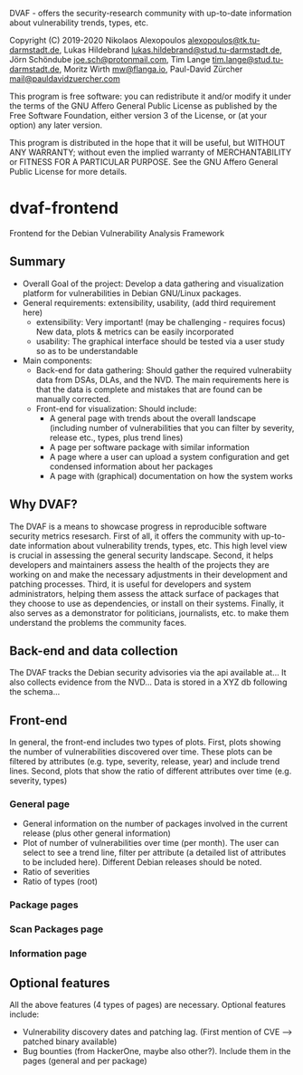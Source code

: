 
DVAF -  offers the security-research community with up-to-date information
        about vulnerability trends, types, etc.

Copyright (C) 2019-2020
Nikolaos Alexopoulos <alexopoulos@tk.tu-darmstadt.de>,
Lukas Hildebrand <lukas.hildebrand@stud.tu-darmstadt.de>,
Jörn Schöndube <joe.sch@protonmail.com>,
Tim Lange <tim.lange@stud.tu-darmstadt.de>,
Moritz Wirth <mw@flanga.io>,
Paul-David Zürcher <mail@pauldavidzuercher.com>

This program is free software: you can redistribute it and/or modify
it under the terms of the GNU Affero General Public License as published
by the Free Software Foundation, either version 3 of the License, or
(at your option) any later version.

This program is distributed in the hope that it will be useful,
but WITHOUT ANY WARRANTY; without even the implied warranty of
MERCHANTABILITY or FITNESS FOR A PARTICULAR PURPOSE. See the
GNU Affero General Public License for more details.

# dvaf-frontend

Frontend for the Debian Vulnerability Analysis Framework

## Summary

- Overall Goal of the project: Develop a data gathering and visualization platform for vulnerabilities in Debian GNU/Linux packages.
- General requirements: extensibility, usability, (add third requirement here)
  - extensibility: Very important! (may be challenging - requires focus) New data, plots & metrics can be easily incorporated
  - usability: The graphical interface should be tested via a user study so as to be understandable
- Main components:
  - Back-end for data gathering: Should gather the required vulnerabiity data from DSAs, DLAs, and the NVD.
    The main requirements here is that the data is complete and mistakes that are found can be manually corrected.
  - Front-end for visualization: Should include:
    - A general page with trends about the overall landscape (including number of vulnerabilities that you can filter by severity, release etc., types, plus trend lines)
    - A page per software package with similar information
    - A page where a user can upload a system configuration and get condensed information about her packages
    - A page with (graphical) documentation on how the system works

## Why DVAF?

The DVAF is a means to showcase progress in reproducible software security metrics resesarch. First of all, it
offers the community with up-to-date information about vulnerability trends, types, etc. This high level view is crucial in
assessing the general security landscape.
Second, it helps developers and maintainers assess the health of the projects they are working on and make
the necessary adjustments in their development and patching processes.
Third, it is useful for developers and system administrators, helping them assess the attack surface of packages that
they choose to use as dependencies, or install on their systems. Finally, it also serves as a demonstrator for politicians,
journalists, etc. to make them understand the problems the community faces.

## Back-end and data collection

The DVAF tracks the Debian security advisories via the api available at...
It also collects evidence from the NVD...
Data is stored in a XYZ db following the schema...

## Front-end

In general, the front-end includes two types of plots. First, plots showing the number of vulnerabilities discovered over time.
These plots can be filtered by attributes (e.g. type, severity, release, year) and include trend lines.
Second, plots that show the ratio of different attributes over time (e.g. severity, types)

### General page

- General information on the number of packages involved in the current release (plus other general information)
- Plot of number of vulnerabilities over time (per month). The user can select to see a trend line, filter per attribute
  (a detailed list of attributes to be included here). Different Debian releases should be noted.
- Ratio of severities
- Ratio of types (root)

### Package pages

### Scan Packages page

### Information page

## Optional features

All the above features (4 types of pages) are necessary. Optional features include:

- Vulnerability discovery dates and patching lag. (First mention of CVE --> patched binary available)
- Bug bounties (from HackerOne, maybe also other?). Include them in the pages (general and per package)
